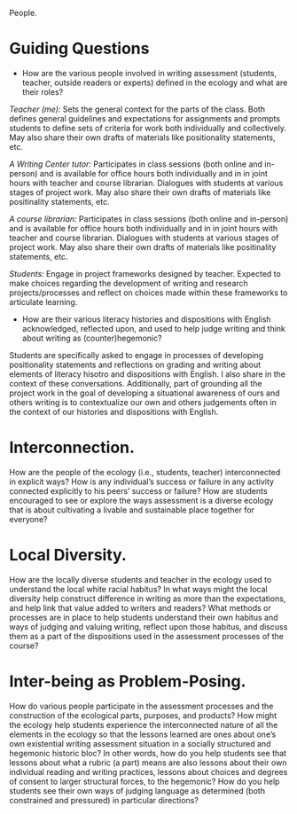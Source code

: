 People.
# Guiding Questions
* How are the various people involved in writing assessment (students, teacher, outside readers or experts) defined in the ecology and what are their roles?

*Teacher (me):* Sets the general context for the parts of the class. Both defines general guidelines and expectations for assignments and prompts students to define sets of criteria for work both individually and collectively. May also share their own drafts of materials like positionality statements, etc.

*A Writing Center tutor:* Participates in class sessions (both online and in-person) and is available for office hours both individually and in in joint hours with teacher and course librarian.  Dialogues with students at various stages of project work. May also share their own drafts of materials like positinality statements, etc.

*A course librarian:* Participates in class sessions (both online and in-person) and is available for office hours both individually and in in joint hours with teacher and course librarian.  Dialogues with students at various stages of project work. May also share their own drafts of materials like positinality statements, etc.

*Students:* Engage in project frameworks designed by teacher. Expected to make choices regarding the development of writing and research projects/processes and reflect on choices made within these frameworks to articulate learning.


* How are their various literacy histories and dispositions with English acknowledged, reflected upon, and used to help judge writing and think about writing as (counter)hegemonic?

Students are specifically asked to engage in processes of developing positionality statements and reflections on grading and writing about elements of literacy hisotro and dispositions with English. I also share in the context of these conversations. Additionally, part of grounding all the project work in the goal of developing a situational awareness of ours and others writing is to contextualize our own and others judgements often in the context of our histories and dispositions with English.


# Interconnection.
How are the people of the ecology (i.e., students, teacher) interconnected in explicit ways? How is any individual’s success or failure in any activity connected explicitly to his peers’ success or failure? How are students encouraged to see or explore the ways assessment is a diverse ecology that is about cultivating a livable and sustainable place together for everyone?
# Local Diversity.
How are the locally diverse students and teacher in the ecology used to understand the local white racial habitus? In what ways might the local diversity help construct difference in writing as more than the expectations, and help link that value added to writers and readers? What methods or processes are in place to help students understand their own habitus and ways of judging and valuing writing, reflect upon those habitus, and discuss them as a part of the dispositions used in the assessment processes of the course?
# Inter-being as Problem-Posing.
How do various people participate in the assessment processes and the construction of the ecological parts, purposes, and products? How might the ecology help students experience the interconnected nature of all the elements in the ecology so that the lessons learned are ones about one’s own existential writing assessment situation in a socially structured and hegemonic historic bloc? In other words, how do you help students see that lessons about what a rubric (a part) means are also lessons about their own individual reading and writing practices, lessons about choices and degrees of consent to larger structural forces, to the hegemonic? How do you help students see their own ways of judging language as determined (both constrained and pressured) in particular directions?
